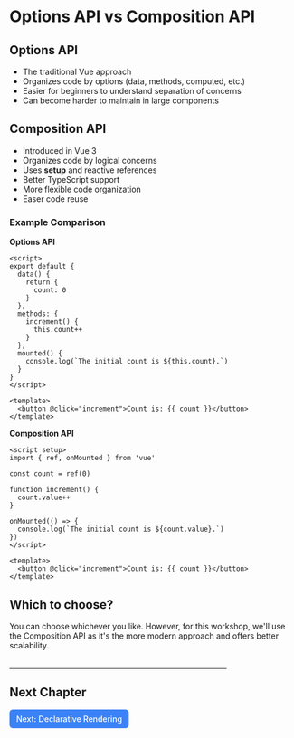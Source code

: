 # Options API vs Composition API

## Options API

- The traditional Vue approach
- Organizes code by options (data, methods, computed, etc.)
- Easier for beginners to understand separation of concerns
- Can become harder to maintain in large components

## Composition API

- Introduced in Vue 3
- Organizes code by logical concerns
- Uses **setup** and reactive references
- Better TypeScript support
- More flexible code organization
- Easer code reuse

### Example Comparison

**Options API**

```vue
<script>
export default {
  data() {
    return {
      count: 0
    }
  },
  methods: {
    increment() {
      this.count++
    }
  },
  mounted() {
    console.log(`The initial count is ${this.count}.`)
  }
}
</script>

<template>
  <button @click="increment">Count is: {{ count }}</button>
</template>
```

**Composition API**

```vue
<script setup>
import { ref, onMounted } from 'vue'

const count = ref(0)

function increment() {
  count.value++
}

onMounted(() => {
  console.log(`The initial count is ${count.value}.`)
})
</script>

<template>
  <button @click="increment">Count is: {{ count }}</button>
</template>
```

## Which to choose?

You can choose whichever you like. However, for this workshop, we'll use the Composition API as it's the more modern approach and offers better scalability.

<hr style="max-width:24rem; margin-top:2rem"/>

## Next Chapter

<a href="2.declarative-rendering" style="display: inline-flex; align-items: center; justify-content: center; padding: 6px 12px; background-color: #3b82f6; color: white; text-decoration: none; border-radius: 6px; font-weight: 500; font-size: 14px; line-height: 1.5; transition: all 0.2s ease; box-shadow: 0 1px 2px rgba(0,0,0,0.05);">
  Next: Declarative Rendering
</a>

